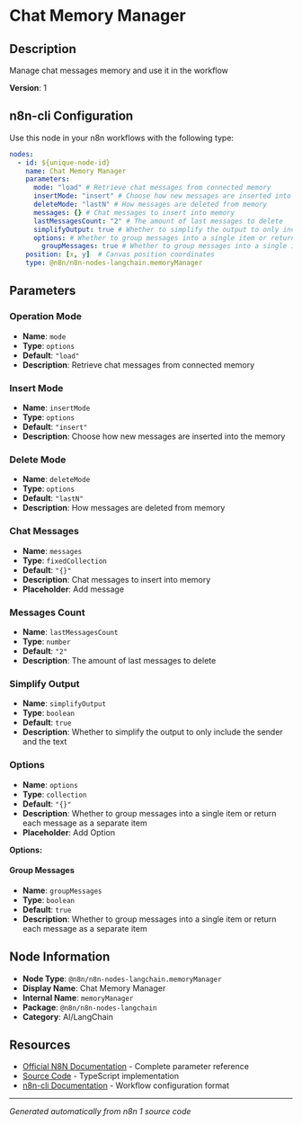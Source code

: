 # Chat Memory Manager

## Description

Manage chat messages memory and use it in the workflow

**Version**: 1

## n8n-cli Configuration

Use this node in your n8n workflows with the following type:

```yaml
nodes:
  - id: ${unique-node-id}
    name: Chat Memory Manager
    parameters:
      mode: "load" # Retrieve chat messages from connected memory
      insertMode: "insert" # Choose how new messages are inserted into the memory
      deleteMode: "lastN" # How messages are deleted from memory
      messages: {} # Chat messages to insert into memory
      lastMessagesCount: "2" # The amount of last messages to delete
      simplifyOutput: true # Whether to simplify the output to only include the sender and the text
      options: # Whether to group messages into a single item or return each message as a separate item
        groupMessages: true # Whether to group messages into a single item or return each message as a separate item
    position: [x, y]  # Canvas position coordinates
    type: @n8n/n8n-nodes-langchain.memoryManager
```

## Parameters

### Operation Mode

- **Name**: `mode`
- **Type**: `options`
- **Default**: `"load"`
- **Description**: Retrieve chat messages from connected memory

### Insert Mode

- **Name**: `insertMode`
- **Type**: `options`
- **Default**: `"insert"`
- **Description**: Choose how new messages are inserted into the memory

### Delete Mode

- **Name**: `deleteMode`
- **Type**: `options`
- **Default**: `"lastN"`
- **Description**: How messages are deleted from memory

### Chat Messages

- **Name**: `messages`
- **Type**: `fixedCollection`
- **Default**: `"{}"`
- **Description**: Chat messages to insert into memory
- **Placeholder**: Add message

### Messages Count

- **Name**: `lastMessagesCount`
- **Type**: `number`
- **Default**: `"2"`
- **Description**: The amount of last messages to delete

### Simplify Output

- **Name**: `simplifyOutput`
- **Type**: `boolean`
- **Default**: `true`
- **Description**: Whether to simplify the output to only include the sender and the text

### Options

- **Name**: `options`
- **Type**: `collection`
- **Default**: `"{}"`
- **Description**: Whether to group messages into a single item or return each message as a separate item
- **Placeholder**: Add Option

**Options:**

#### Group Messages
- **Name**: `groupMessages`
- **Type**: `boolean`
- **Default**: `true`
- **Description**: Whether to group messages into a single item or return each message as a separate item



## Node Information

- **Node Type**: `@n8n/n8n-nodes-langchain.memoryManager`
- **Display Name**: Chat Memory Manager
- **Internal Name**: `memoryManager`
- **Package**: `@n8n/n8n-nodes-langchain`
- **Category**: AI/LangChain

## Resources

- [Official N8N Documentation](https://docs.n8n.io/integrations/builtin/cluster-nodes/root-nodes/n8n-nodes-langchain.memorymanager/) - Complete parameter reference
- [Source Code](https://github.com/n8n-io/n8n/blob/master/packages/@n8n/nodes-langchain/nodes/memory/MemoryManager/MemoryManager.node.ts) - TypeScript implementation
- [n8n-cli Documentation](https://github.com/edenreich/n8n-cli) - Workflow configuration format

---
*Generated automatically from n8n 1 source code*
